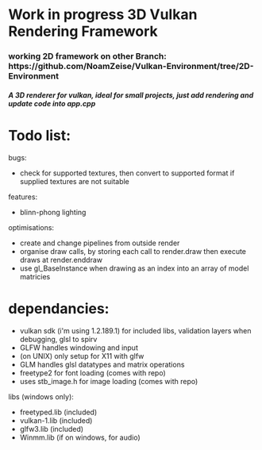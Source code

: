 # Work in progress 3D Vulkan Rendering Framework
<h3> working 2D framework on other Branch: https://github.com/NoamZeise/Vulkan-Environment/tree/2D-Environment</h3>

<h5>A 3D renderer for vulkan, ideal for small projects, just add rendering and update code into app.cpp </h5>

# Todo list:

bugs:
* check for supported textures, then convert to supported format if supplied textures are not suitable

features:
* blinn-phong lighting

optimisations:
* create and change pipelines from outside render
* organise draw calls, by storing each call to render.draw then execute draws at render.enddraw  
* use gl_BaseInstance when drawing as an index into an array of model matricies

# dependancies:

* vulkan sdk (i'm using 1.2.189.1) for included libs, validation layers when debugging, glsl to spirv
* GLFW handles windowing and input
* (on UNIX) only setup for X11 with glfw
* GLM handles glsl datatypes and matrix operations
* freetype2 for font loading (comes with repo)
* uses stb_image.h for image loading (comes with repo)

libs (windows only):
* freetyped.lib (included)
* vulkan-1.lib (included)
* glfw3.lib (included)
* Winmm.lib (if on windows, for audio)
